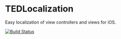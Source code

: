 TEDLocalization
===============

Easy localization of view controllers and views for iOS.

[![Build Status](https://travis-ci.org/technology-ebay-de/TEDLocalization.png?branch=master)](https://travis-ci.org/technology-ebay-de/TEDLocalization)
